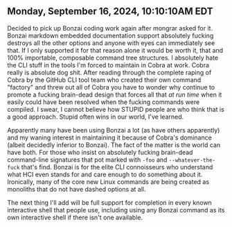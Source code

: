 ## Monday, September 16, 2024, 10:10:10AM EDT

Decided to pick up Bonzai coding work again after mongrar asked for it. Bonzai markdown embedded documentation support absolutely fucking destroys all the other options and anyone with eyes can immediately see that. If I only supported it for that reason alone it would be worth it, that and 100% importable, composable command tree structures. I absolutely hate the CLI stuff in the tools I'm forced to maintain in Cobra at work. Cobra really is absolute dog shit. After reading through the complete raping of Cobra by the GitHub CLI tool team who created their own command "factory" and threw out all of Cobra you have to wonder why continue to promote a fucking brain-dead design that forces all that *at run time* when it easily could have been resolved when the fucking commands were compiled. I swear, I cannot believe how STUPID people are who think that is a good approach. Stupid often wins in our world, I've learned.

Apparently many have been using Bonzai a lot (as have others apparently) and my waning interest in maintaining it because of Cobra's dominance (albeit decidedly inferior to Bonzai). The fact of the matter is the world can have both. For those who insist on absolutely fucking brain-dead command-line signatures that pot marked with `-foo` and `--whatever-the-fuck` that's find. Bonzai is for the elite CLI connoisseurs who understand what HCI even stands for and care enough to do something about it. Ironically, many of the core new Linux commands are being created as monoliths that do not have dashed options at all.

The next thing I'll add will be full support for completion in every known interactive shell that people use, including using any Bonzai command as its own interactive shell if there isn't one available. 

